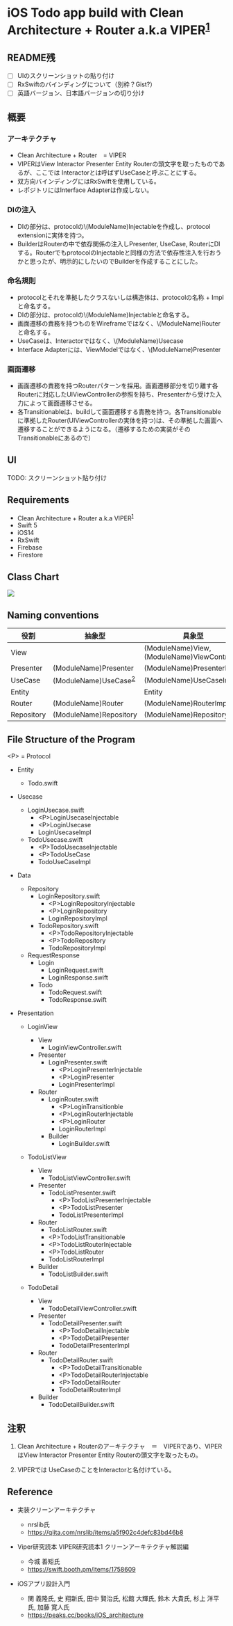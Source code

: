 # iOS Todo app build with Clean Architecture + Router a.k.a VIPER<sup>[1](#note1)</sup>

## README残

- [ ] UIのスクリーンショットの貼り付け
- [ ] RxSwiftのバインディングについて（別枠？Gist?）
- [ ] 英語バージョン、日本語バージョンの切り分け

## 概要

### アーキテクチャ

- Clean Architecture + Router　= VIPER
- VIPERはView Interactor Presenter Entity Routerの頭文字を取ったものであるが、ここでは Interactorとは呼ばずUseCaseと呼ぶことにする。
- 双方向バインディングにはRxSwiftを使用している。
- レポジトリにはInterface Adapterは作成しない。

### DIの注入

- DIの部分は、protocolの\\(ModuleName)Injectableを作成し、protocol extensionに実体を持つ。
- BuilderはRouterの中で依存関係の注入しPresenter, UseCase, RouterにDIする。RouterでもprotocolのInjectableと同様の方法で依存性注入を行おうかと思ったが、明示的にしたいのでBuilderを作成することにした。

### 命名規則

- protocolとそれを準拠したクラスないしは構造体は、protocolの名称 + Implと命名する。
- DIの部分は、protocolの\\(ModuleName)Injectableと命名する。
- 画面遷移の責務を持つものをWireframeではなく、\\(ModuleName)Routerと命名する。
- UseCaseは、Interactorではなく、\\(ModuleName)Usecase
- Interface Adapterには、ViewModelではなく、\\(ModuleName)Presenter

### 画面遷移

- 画面遷移の責務を持つRouterパターンを採用。画面遷移部分を切り離す各Routerに対応したUIViewControllerの参照を持ち、Presenterから受けた入力によって画面遷移させる。
- 各Transitionableは、buildして画面遷移する責務を持つ。各Transitionableに準拠したRouter(UIViewControllerの実体を持つ)は、その準拠した画面へ遷移することができるようになる。（遷移するための実装がそのTransitionableにあるので）

## UI

TODO: スクリーンショット貼り付け

## Requirements

- Clean Architecture + Router a.k.a VIPER<sup>[1](#note1)</sup>
- Swift 5
- iOS14
- RxSwift
- Firebase
- Firestore

## Class Chart

<img src="https://docs.google.com/drawings/d/e/2PACX-1vSgHoUQDGKzsEiM8oaBD5dv5hGxEjHILlpnIOmOni308qQD79W35BrA6kxwEhBwugF1GkaJ81hF8meF/pub?w=960&amp;h=720">

## Naming conventions

|  役割 | 抽象型 | 具象型 |
| --- | --- | --- |
|  View | | (ModuleName)View, (ModuleName)ViewController |
|  Presenter | (ModuleName)Presenter | (ModuleName)PresenterImpl |
|  UseCase| (ModuleName)UseCase<sup>[2](#note2)</sup>  | (ModuleName)UseCaseImpl |
|  Entity |  | Entity |
|  Router | (ModuleName)Router | (ModuleName)RouterImpl |
|  Repository | (ModuleName)Repository | (ModuleName)RepositoryImpl |

## File Structure of the Program

\<P> = Protocol

- Entity
  - Todo.swift

- Usecase
  - LoginUsecase.swift
    - \<P>LoginUsecaseInjectable
    - \<P>LoginUsecase
    - LoginUsecaseImpl
  - TodoUsecase.swift
    - \<P>TodoUsecaseInjectable
    - \<P>TodoUseCase
    - TodoUseCaseImpl

- Data
  - Repository
    - LoginRepository.swift
      - \<P>LoginRepositoryInjectable
      - \<P>LoginRepository
      - LoginRepositoryImpl
    - TodoRepository.swift
      - \<P>TodoRepositoryInjectable
      - \<P>TodoRepository
      - TodoRepositoryImpl
  - RequestResponse
    - Login
      - LoginRequest.swift
      - LoginResponse.swift
    - Todo
      - TodoRequest.swift
      - TodoResponse.swift

- Presentation
  - LoginView
    - View
      - LoginViewController.swift
    - Presenter
      - LoginPresenter.swift
        - \<P>LoginPresenterInjectable
        - \<P>LoginPresenter
        - LoginPresenterImpl
    - Router
      - LoginRouter.swift
        - \<P>LoginTransitionble
        - \<P>LoginRouterInjectable
        - \<P>LoginRouter
        - LoginRouterImpl
      - Builder
        - LoginBuilder.swift

  - TodoListView
    - View
      - TodoListViewController.swift
    - Presenter
      - TodoListPresenter.swift
        - \<P>TodoListPresenterInjectable
        - \<P>TodoListPresenter
        - TodoListPresenterImpl
    - Router
      - TodoListRouter.swift
      - \<P>TodoListTransitionable
      - \<P>TodoListRouterInjectable
      - \<P>TodoListRouter
      - TodoListRouterImpl
    - Builder
      - TodoListBuilder.swift

  - TodoDetail
    - View
      - TodoDetailViewController.swift
    - Presenter
      - TodoDetailPresenter.swift
        - \<P>TodoDetailInjectable
        - \<P>TodoDetailPresenter
        - TodoDetailPresenterImpl
    - Router
      - TodoDetailRouter.swift
        - \<P>TodoDetailTransitionable
        - \<P>TodoDetailRouterInjectable
        - \<P>TodoDetailRouter
        - TodoDetailRouterImpl
    - Builder
      - TodoDetailBuilder.swift

## 注釈

1. <p id="note1">Clean Architecture + Routerのアーキテクチャ　＝　VIPERであり、VIPERはView Interactor Presenter Entity Routerの頭文字を取ったもの。</p>
2. <p id="note2">VIPERでは UseCaseのことをInteractorと名付けている。</p>

## Reference

- 実装クリーンアーキテクチャ
  - nrslib氏
  - <https://qiita.com/nrslib/items/a5f902c4defc83bd46b8>

- Viper研究読本 VIPER研究読本1 クリーンアーキテクチャ解説編
  - 今城 善矩氏
  - <https://swift.booth.pm/items/1758609>

- iOSアプリ設計入門
  - 関 義隆氏, 史 翔新氏, 田中 賢治氏, 松館 大輝氏, 鈴木 大貴氏, 杉上 洋平氏, 加藤 寛人氏
  - <https://peaks.cc/books/iOS_architecture>
